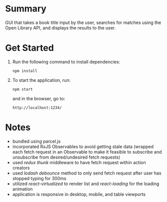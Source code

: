 # Summary
GUI that takes a book title input by the user, searches for matches using the Open Library API, and displays the results to the user.

# Get Started
1. Run the following command to install dependencies:

	`npm install`

2. To start the application, run:

	`npm start`

	and in the browser, go to:

	`http://localhost:1234/`

# Notes
- bundled using parcel.js
- incorporated RxJS Observables to avoid getting stale data (wrapped each fetch request in an Observable to make it feasible to subscribe and unsubscribe from desired/undesired fetch requests)
- used *redux thunk* middleware to have fetch request within action creators
- used *lodash* *debounce* method to only send fetch request after user has stopped typing for 300ms
- utilized *react-virtualized* to render list and *react-loading* for the loading animation
- application is responsive in desktop, mobile, and table viewports
